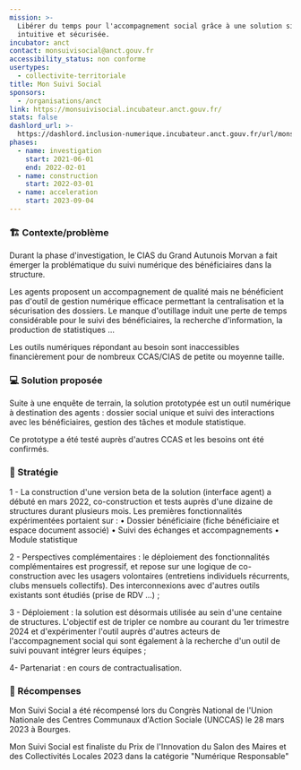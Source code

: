 ```yaml
---
mission: >-
  Libérer du temps pour l'accompagnement social grâce à une solution simple,
  intuitive et sécurisée.
incubator: anct
contact: monsuivisocial@anct.gouv.fr
accessibility_status: non conforme
usertypes:
  - collectivite-territoriale
title: Mon Suivi Social
sponsors:
  - /organisations/anct
link: https://monsuivisocial.incubateur.anct.gouv.fr/
stats: false
dashlord_url: >-
  https://dashlord.inclusion-numerique.incubateur.anct.gouv.fr/url/monsuivisocial-incubateur-anct-gouv-fr/
phases:
  - name: investigation
    start: 2021-06-01
    end: 2022-02-01
  - name: construction
    start: 2022-03-01
  - name: acceleration
    start: 2023-09-04
---
```

### 🏗 Contexte/problème

Durant la phase d'investigation, le CIAS du Grand Autunois Morvan a fait émerger la problématique du suivi numérique des bénéficiaires dans la structure.

Les agents proposent un accompagnement de qualité mais ne bénéficient pas d'outil de gestion numérique efficace permettant la centralisation et la sécurisation des dossiers. Le manque d'outillage induit une perte de temps considérable pour le suivi des bénéficiaires, la recherche d'information, la production de statistiques ...

Les outils numériques répondant au besoin sont inaccessibles financièrement pour de nombreux CCAS/CIAS de petite ou moyenne taille.

### 💻 Solution proposée

Suite à une enquête de terrain, la solution prototypée est un outil numérique à destination des agents : dossier social unique et suivi des interactions avec les bénéficiaires,  gestion des tâches et module statistique.

Ce prototype a été testé auprès d'autres CCAS et les besoins ont été confirmés.

### 🚀 Stratégie

1 - La construction d'une version beta de la solution (interface agent) a débuté en mars 2022, co-construction et tests auprès d'une dizaine de structures durant plusieurs mois.
Les premières fonctionnalités expérimentées portaient sur :
    • Dossier bénéficiaire (fiche bénéficiaire et espace document associé) 
    • Suivi des échanges et accompagnements 
    • Module statistique 

2 - Perspectives complémentaires : le déploiement des fonctionnalités complémentaires est progressif, et repose sur une logique de co-construction avec les usagers volontaires (entretiens individuels récurrents, clubs mensuels collectifs). Des interconnexions avec d'autres outils existants sont étudiés (prise de RDV ...) ;

3 - Déploiement : la solution est désormais utilisée au sein d'une centaine de structures. L'objectif est de tripler ce nombre au courant du 1er trimestre 2024 et d'expérimenter l'outil auprès d'autres acteurs de l'accompagnement social qui sont également à la recherche d'un outil de suivi pouvant intégrer leurs équipes ;

4- Partenariat : en cours de contractualisation.

### 🥇 Récompenses

Mon Suivi Social a été récompensé lors du Congrès National de l'Union Nationale des Centres Communaux d'Action Sociale (UNCCAS) le 28 mars 2023 à Bourges.

Mon Suivi Social est finaliste du Prix de l'Innovation du Salon des Maires et des Collectivités Locales  2023 dans la catégorie "Numérique Responsable"